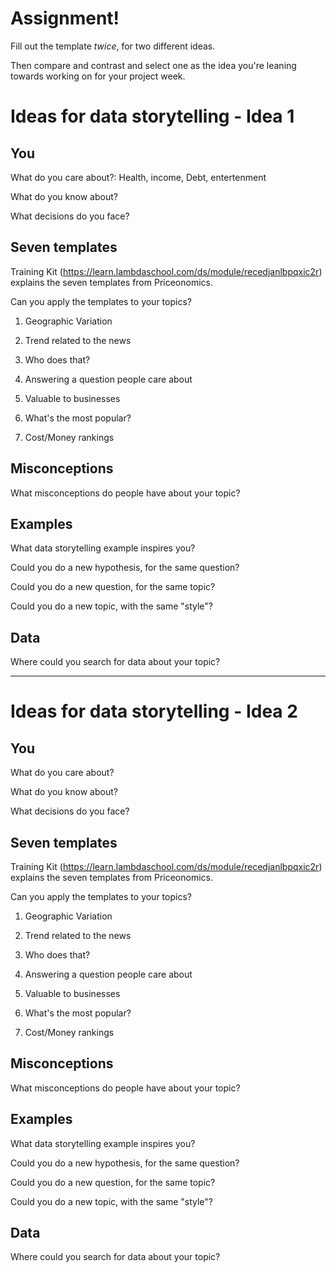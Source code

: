 # Assignment!

Fill out the template *twice*, for two different ideas.

Then compare and contrast and select one as the idea you're leaning towards
working on for your project week.


# Ideas for data storytelling - Idea 1

## You

What do you care about?:
Health, income, Debt, entertenment

What do you know about?


What decisions do you face?


## Seven templates

Training Kit (https://learn.lambdaschool.com/ds/module/recedjanlbpqxic2r) explains the seven templates from Priceonomics.

Can you apply the templates to your topics? 

1. Geographic Variation


2. Trend related to the news


3. Who does that?


4. Answering a question people care about


5. Valuable to businesses


6. What's the most popular?


7. Cost/Money rankings


## Misconceptions

What misconceptions do people have about your topic?


## Examples

What data storytelling example inspires you?


Could you do a new hypothesis, for the same question?


Could you do a new question, for the same topic?


Could you do a new topic, with the same "style"?


## Data

Where could you search for data about your topic?

---

# Ideas for data storytelling - Idea 2

## You

What do you care about?


What do you know about?


What decisions do you face?


## Seven templates

Training Kit (https://learn.lambdaschool.com/ds/module/recedjanlbpqxic2r) explains the seven templates from Priceonomics.

Can you apply the templates to your topics? 

1. Geographic Variation


2. Trend related to the news


3. Who does that?


4. Answering a question people care about


5. Valuable to businesses


6. What's the most popular?


7. Cost/Money rankings


## Misconceptions

What misconceptions do people have about your topic?


## Examples

What data storytelling example inspires you?


Could you do a new hypothesis, for the same question?


Could you do a new question, for the same topic?


Could you do a new topic, with the same "style"?


## Data

Where could you search for data about your topic?
